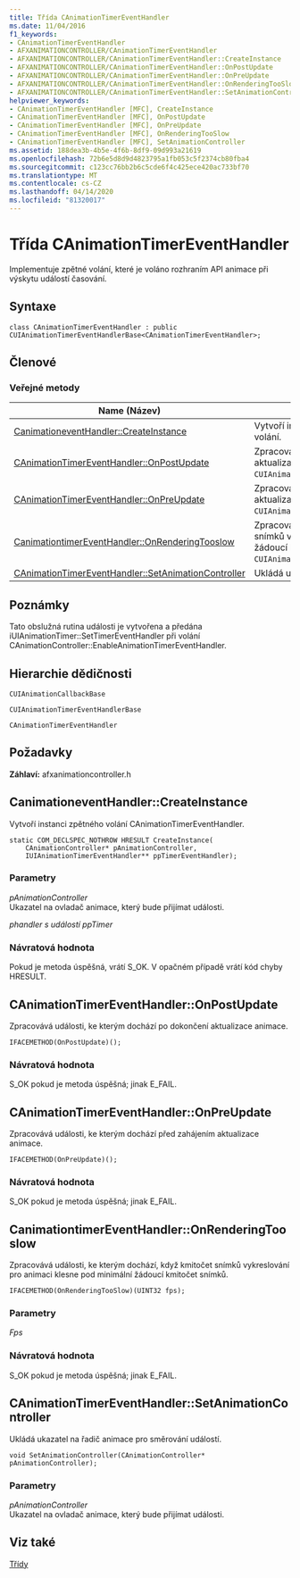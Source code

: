 ```yaml
---
title: Třída CAnimationTimerEventHandler
ms.date: 11/04/2016
f1_keywords:
- CAnimationTimerEventHandler
- AFXANIMATIONCONTROLLER/CAnimationTimerEventHandler
- AFXANIMATIONCONTROLLER/CAnimationTimerEventHandler::CreateInstance
- AFXANIMATIONCONTROLLER/CAnimationTimerEventHandler::OnPostUpdate
- AFXANIMATIONCONTROLLER/CAnimationTimerEventHandler::OnPreUpdate
- AFXANIMATIONCONTROLLER/CAnimationTimerEventHandler::OnRenderingTooSlow
- AFXANIMATIONCONTROLLER/CAnimationTimerEventHandler::SetAnimationController
helpviewer_keywords:
- CAnimationTimerEventHandler [MFC], CreateInstance
- CAnimationTimerEventHandler [MFC], OnPostUpdate
- CAnimationTimerEventHandler [MFC], OnPreUpdate
- CAnimationTimerEventHandler [MFC], OnRenderingTooSlow
- CAnimationTimerEventHandler [MFC], SetAnimationController
ms.assetid: 188dea3b-4b5e-4f6b-8df9-09d993a21619
ms.openlocfilehash: 72b6e5d8d9d4823795a1fb053c5f2374cb80fba4
ms.sourcegitcommit: c123cc76bb2b6c5cde6f4c425ece420ac733bf70
ms.translationtype: MT
ms.contentlocale: cs-CZ
ms.lasthandoff: 04/14/2020
ms.locfileid: "81320017"
---
```

# <a name="canimationtimereventhandler-class"></a>Třída CAnimationTimerEventHandler

Implementuje zpětné volání, které je voláno rozhraním API animace při výskytu událostí časování.

## <a name="syntax"></a>Syntaxe

```
class CAnimationTimerEventHandler : public CUIAnimationTimerEventHandlerBase<CAnimationTimerEventHandler>;
```

## <a name="members"></a>Členové

### <a name="public-methods"></a>Veřejné metody

|Name (Název)|Popis|
|----------|-----------------|
|[CanimationeventHandler::CreateInstance](#createinstance)|Vytvoří instanci zpětného `CAnimationTimerEventHandler` volání.|
|[CAnimationTimerEventHandler::OnPostUpdate](#onpostupdate)|Zpracovává události, ke kterým dochází po dokončení aktualizace animace. (Přepíše `CUIAnimationTimerEventHandlerBase::OnPostUpdate`.)|
|[CAnimationTimerEventHandler::OnPreUpdate](#onpreupdate)|Zpracovává události, ke kterým dochází před zahájením aktualizace animace. (Přepíše `CUIAnimationTimerEventHandlerBase::OnPreUpdate`.)|
|[CanimationtimerEventHandler::OnRenderingTooslow](#onrenderingtooslow)|Zpracovává události, ke kterým dochází, když kmitočet snímků vykreslování pro animaci klesne pod minimální žádoucí kmitočet snímků. (Přepíše `CUIAnimationTimerEventHandlerBase::OnRenderingTooSlow`.)|
|[CAnimationTimerEventHandler::SetAnimationController](#setanimationcontroller)|Ukládá ukazatel na řadič animace pro směrování událostí.|

## <a name="remarks"></a>Poznámky

Tato obslužná rutina události je vytvořena a předána iUIAnimationTimer::SetTimerEventHandler při volání CAnimationController::EnableAnimationTimerEventHandler.

## <a name="inheritance-hierarchy"></a>Hierarchie dědičnosti

`CUIAnimationCallbackBase`

`CUIAnimationTimerEventHandlerBase`

`CAnimationTimerEventHandler`

## <a name="requirements"></a>Požadavky

**Záhlaví:** afxanimationcontroller.h

## <a name="canimationtimereventhandlercreateinstance"></a><a name="createinstance"></a>CanimationeventHandler::CreateInstance

Vytvoří instanci zpětného volání CAnimationTimerEventHandler.

```
static COM_DECLSPEC_NOTHROW HRESULT CreateInstance(
    CAnimationController* pAnimationController,
    IUIAnimationTimerEventHandler** ppTimerEventHandler);
```

### <a name="parameters"></a>Parametry

*pAnimationController*<br/>
Ukazatel na ovladač animace, který bude přijímat události.

*phandler s událostí ppTimer*

### <a name="return-value"></a>Návratová hodnota

Pokud je metoda úspěšná, vrátí S_OK. V opačném případě vrátí kód chyby HRESULT.

## <a name="canimationtimereventhandleronpostupdate"></a><a name="onpostupdate"></a>CAnimationTimerEventHandler::OnPostUpdate

Zpracovává události, ke kterým dochází po dokončení aktualizace animace.

```
IFACEMETHOD(OnPostUpdate)();
```

### <a name="return-value"></a>Návratová hodnota

S_OK pokud je metoda úspěšná; jinak E_FAIL.

## <a name="canimationtimereventhandleronpreupdate"></a><a name="onpreupdate"></a>CAnimationTimerEventHandler::OnPreUpdate

Zpracovává události, ke kterým dochází před zahájením aktualizace animace.

```
IFACEMETHOD(OnPreUpdate)();
```

### <a name="return-value"></a>Návratová hodnota

S_OK pokud je metoda úspěšná; jinak E_FAIL.

## <a name="canimationtimereventhandleronrenderingtooslow"></a><a name="onrenderingtooslow"></a>CanimationtimerEventHandler::OnRenderingTooslow

Zpracovává události, ke kterým dochází, když kmitočet snímků vykreslování pro animaci klesne pod minimální žádoucí kmitočet snímků.

```
IFACEMETHOD(OnRenderingTooSlow)(UINT32 fps);
```

### <a name="parameters"></a>Parametry

*Fps*

### <a name="return-value"></a>Návratová hodnota

S_OK pokud je metoda úspěšná; jinak E_FAIL.

## <a name="canimationtimereventhandlersetanimationcontroller"></a><a name="setanimationcontroller"></a>CAnimationTimerEventHandler::SetAnimationController

Ukládá ukazatel na řadič animace pro směrování událostí.

```
void SetAnimationController(CAnimationController* pAnimationController);
```

### <a name="parameters"></a>Parametry

*pAnimationController*<br/>
Ukazatel na ovladač animace, který bude přijímat události.

## <a name="see-also"></a>Viz také

[Třídy](../../mfc/reference/mfc-classes.md)
